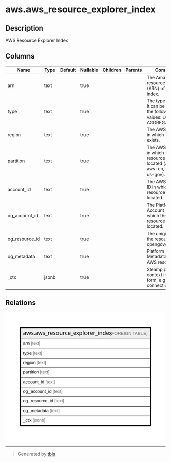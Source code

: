 # aws.aws_resource_explorer_index

## Description

AWS Resource Explorer Index

## Columns

| Name | Type | Default | Nullable | Children | Parents | Comment |
| ---- | ---- | ------- | -------- | -------- | ------- | ------- |
| arn | text |  | true |  |  | The Amazon resource name (ARN) of the index. |
| type | text |  | true |  |  | The type of index. It can be one of the following values: LOCAL, AGGREGATOR. |
| region | text |  | true |  |  | The AWS Region in which the index exists. |
| partition | text |  | true |  |  | The AWS partition in which the resource is located (aws, aws-cn, or aws-us-gov). |
| account_id | text |  | true |  |  | The AWS Account ID in which the resource is located. |
| og_account_id | text |  | true |  |  | The Platform Account ID in which the resource is located. |
| og_resource_id | text |  | true |  |  | The unique ID of the resource in opengovernance. |
| og_metadata | text |  | true |  |  | Platform Metadata of the AWS resource. |
| _ctx | jsonb |  | true |  |  | Steampipe context in JSON form, e.g. connection_name. |

## Relations

![er](aws.aws_resource_explorer_index.svg)

---

> Generated by [tbls](https://github.com/k1LoW/tbls)
